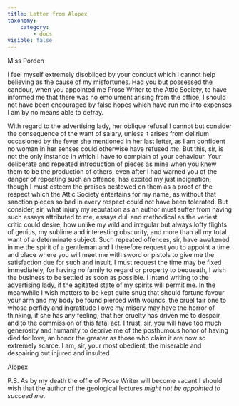 ```yaml
---
title: Letter from Alopex
taxonomy:
    category:
        - docs
visible: false
---
```


<div class="author">Miss Porden</div>

I feel myself extremely disobliged by your conduct which I cannot help believing as the cause of my misfortunes. Had you but possessed the candour, when you appointed me Prose Writer to the Attic Society, to have informed me that there was no emolument arising from the office, I should not have been encouraged by false hopes which have run me into expenses I am by no means able to defray.

With regard to the advertising lady, her oblique refusal I cannot but consider the consequence of the want of salary, unless it arises from delirium occasioned by the fever she mentioned in her last letter, as I am confident no woman in her senses could otherwise have refused *me*. But this, sir, is not the only instance in which I have to complain of your behaviour. Your deliberate and repeated introduction of pieces as mine when you knew them to be the production of others, even after I had warned you of the danger of repeating such an offence, has excited my just indignation, though I must esteem the praises bestowed on them as a proof of the respect which the Attic Society entertains for my name, as without that sanction pieces so bad in every respect could not have been tolerated. But consider, sir, what injury my reputation as an author must suffer from having such essays attributed to me, essays dull and methodical as the veriest critic could desire, how unlike my wild and irregular but always lofty flights of genius, my sublime and interesting obscurity, and more than all my total want of a determinate subject. Such repeated offences, sir, have awakened in me the spirit of a gentleman and I therefore request you to appoint a time and place where you will meet me with sword or pistols to give me the satisfaction due for such and insult. I must request the time may be fixed immediately, for having no family to regard or property to bequeath, I wish the business to be settled as soon as possible. I intend writing to the advertising lady, if the agitated state of my spirits will permit me. In the meanwhile I wish matters to be kept quite snug that should fortune favour your arm and my body be found pierced with wounds, the cruel fair one to whose perfidy and ingratitude I owe my misery may have the horror of thinking, if she has any feeling, that her cruelty has driven me to despair and to the commission of this fatal act. I trust, sir, you will have too much generosity and humanity to deprive me of the posthumous honor of having died for love, an honor the greater as those who claim it are now so extremely scarce. I am, sir, your most obedient, the miserable and despairing but injured and insulted

Alopex

P.S. As by my death the offie of Prose Writer will become vacant I should wish that the author of the geological lectures *might not be appointed to succeed me.*